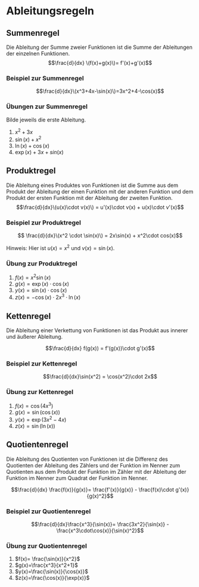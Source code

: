 # Ableitungsregeln

## Summenregel
Die Ableitung der Summe zweier Funktionen ist die Summe der Ableitungen der einzelnen Funktionen.
$$\frac{d}{dx} \(f(x)+g(x)\)= f'(x)+g'(x)$$

### Beispiel zur Summenregel
$$\frac{d}{dx}\(x^3+4x-\sin(x)\)=3x^2+4-\cos(x)$$

### Übungen zur Summenregel
Bilde jeweils die erste Ableitung.

  1. $x^2+3x$
  2. $\sin(x)+x^2$
  3. $\ln(x)+\cos(x)$
  4. $\exp(x)+3x+sin(x)$

## Produktregel
Die Ableitung eines Produktes von Funktionen ist die Summe aus dem Produkt der Ableitung der einen Funktion mit der anderen Funktion und dem Produkt der ersten Funktion mit der Ableitung der zweiten Funktion.
$$\frac{d}{dx}\(u(x)\cdot v(x)\) = u'(x)\cdot v(x) + u(x)\cdot v'(x)$$

### Beispiel zur Produktregel
$$ \frac{d}{dx}\(x^2 \cdot \sin(x)\) = 2x\sin(x) + x^2\cdot cos(x)$$

Hinweis: Hier ist $u(x)=x^2$ und $v(x)=\sin(x)$.

### Übung zur Produktregel

  1. $f(x)=x^2\sin(x)$
  2. $g(x)=\exp(x)\cdot\cos(x)$
  3. $y(x)=\sin(x)\cdot\cos(x)$
  4. $z(x)=-\cos(x)\cdot 2x^3\cdot \ln(x)$

## Kettenregel
Die Ableitung einer Verkettung von Funktionen ist das Produkt aus innerer und äußerer Ableitung.

$$\frac{d}{dx} f(g(x)) = f'(g(x))\cdot g'(x)$$

### Beispiel zur Kettenregel

$$\frac{d}{dx}\sin(x^2) = \cos(x^2)\cdot 2x$$

### Übung zur Kettenregel

  1. $f(x)=\cos(4x^3)$
  2. $g(x)=\sin(\cos(x))$
  3. $y(x)= \exp(3x^2-4x)$
  4. $z(x) =\sin(\ln(x))$

## Quotientenregel
Die Ableitung des Quotienten von Funktionen ist die Differenz des Quotienten der Ableitung des Zählers und der Funktion im Nenner zum Quotienten aus dem Produkt der Funktion im Zähler mit der Ableitung der Funktion im Nenner zum Quadrat der Funktion im Nenner.

$$\frac{d}{dx} \frac{f(x)}{g(x)}= \frac{f'(x)}{g(x)} - \frac{f(x)\cdot g'(x)}{g(x)^2}$$

### Beispiel zur Quotientenregel

$$\frac{d}{dx}\frac{x^3}{\sin(x)}= \frac{3x^2}{\sin(x)} - \frac{x^3\cdot\cos(x)}{\sin(x)^2}$$

### Übung zur Quotientenregel

  1. $f(x)= \frac{\sin(x)}{x^2}$
  2. $g(x)=\frac{x^3}{x^2+1}$
  3. $y(x)=\frac{\sin(x)}{\cos(x)}$
  4. $z(x)=\frac(\cos(x)}{\exp(x)}$









